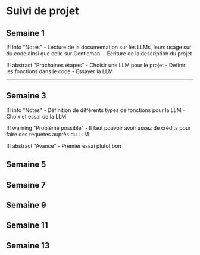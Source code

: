# Suivi de projet

## Semaine 1
!!! info "Notes"
    - Lecture de la documentation sur les LLMs, leurs usage sur du code ainsi que celle sur Gentleman.
    - Ecriture de la description du projet

!!! abstract "Prochaines étapes"
    - Choisir une LLM pour le projet
    - Definir les fonctions dans le code
    - Essayer la LLM

---

## Semaine 3

!!! info "Notes"
    - Définition de différents types de fonctions pour la LLM
    - Choix et essai de la LLM

!!! warning "Problème possible"
    - Il faut pouvoir avoir assez de crédits pour faire des requetes auprès du LLM

!!! abstract "Avance"
    - Premier essai plutot bon

## Semaine 5

## Semaine 7

## Semaine 9

## Semaine 11

## Semaine 13
